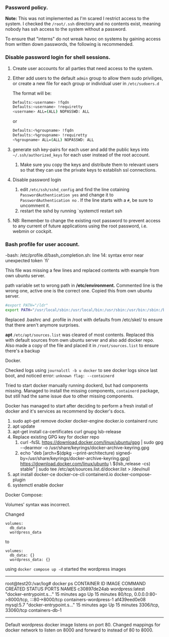 ### Password policy.

**Note:** This was not implemented as I'm scared I restrict access to the system. I checked the `/root/.ssh` directory and no contents exist, meaning nobody has ssh access to the system without a password. 

To ensure that "interns" do not wreak havoc on systems by gaining access from written down passwords, the following is recommended. 

### Disable password login for shell sessions.

1. Create user accounts for all parties that need access to the system.
2. Either add users to the default `admin` group to allow them sudo priviliges, or create a new file for each group or individual user in `/etc/sudoers.d`

	The format will be:
	
	```bash
	Defaults:<username> !fqdn
	Defaults:<username> !requiretty
	<username> ALL=(ALL) NOPASSWD: ALL
	```
	
	or 
	```bash
	Defaults:<%groupname> !fqdn
	Defaults:<%groupname> !requiretty
	<%groupname> ALL=(ALL) NOPASSWD: ALL
	```


3. generate ssh key-pairs for each user and add the public keys into `~/.ssh/authorized_keys` for each user instead of the root account.
	1. Make sure you copy the keys and distribute them to relevant users so that they can use the private keys to establish ssl connections. 
4. Disable password login
	1. edit `/etc/ssh/sshd_config` and find the line cotaining `PasswordAuthentication yes` and change it to `PasswordAuthentication no` . If the line starts with a `#`, be sure to uncomment it.
	2. restart the sshd by running `systemctl restart ssh
5. NB: Remember to change the existing root password to prevent access to any current of future applications using the root password, i.e. webmin or cockpit. 




### Bash profile for user account.

-bash: /etc/profile.d/bash_completion.sh: line 14: syntax error near unexpected token `fi'

This file was missing a few lines and replaced contents with example from own ubuntu server. 

path variable set to wrong path in **/etc/environment.** Commented line is the wrong one, active one is the correct one. Copied this from own ubuntu server.
 ```bash
#export PATH="/ldr"
export PATH="/usr/local/sbin:/usr/local/bin:/usr/sbin:/usr/bin:/sbin:/bin:/usr/games:/usr/local/games:/snap/bin"

```

Replaced .bashrc and .profile in /root with defaults from /etc/skel/ to ensure that there aren't anymore surprises.

**apt** 
`/etc/apt/sources.list` was cleared of most contents.  Replaced this with default sources from own ubuntu server and also add docker repo.  Also made a copy of the file and placed it in `/root/sources.list` to ensure there's a backup


Docker.

Checked logs using `journalctl -b u docker`  to see docker logs since last boot, and noticed error: `unknown flag: --containerd`

Tried to start docker manually running dockerd, but had components missing. Managed to install the missing components, `containerd`  package, but still had the same issue due to other missing components. 

Docker has managed to start after deciding to perform a fresh install of docker and it's services as recommend by docker's docs. 
1. sudo apt-get remove docker docker-engine docker.io containerd runc
2. apt update
3. apt-get install ca-certificates curl gnupg lsb-release
4. Replace existing GPG key for docker repo
	1. curl -fsSL https://download.docker.com/linux/ubuntu/gpg | sudo gpg --dearmor -o /usr/share/keyrings/docker-archive-keyring.gpg
	2. echo   "deb [arch=$(dpkg --print-architecture) signed-by=/usr/share/keyrings/docker-archive-keyring.gpg] https://download.docker.com/linux/ubuntu \ $(lsb_release -cs) stable" | sudo tee /etc/apt/sources.list.d/docker.list > /dev/null
5. apt install docker-ce docker-ce-cli containerd.io docker-compose-plugin
6. systemctl enable docker

Docker Compose:

Volumes' syntax was incorrect. 

Changed 
```docker
volumes:
  db_data
  wordpress_data
```

to 

```docker
volumes:
  db_data: {}
  wordpress_data: {}

```

using `docker compose up -d` started the wordpress images 
_________________________________________________________________________________________________________________________________________________________
root@test20:/var/log# docker ps
CONTAINER ID   IMAGE              COMMAND                  CREATED          STATUS          PORTS                                           NAMES
c30897de24ab   wordpress:latest   "docker-entrypoint.s…"   15 minutes ago   Up 15 minutes   80/tcp, 0.0.0.0:80->8000/tcp, :::80->8000/tcp   containers-wordpress-1
af439eed0e08   mysql:5.7          "docker-entrypoint.s…"   15 minutes ago   Up 15 minutes   3306/tcp, 33060/tcp                             containers-db-1
_________________________________________________________________________________________________________________________________________________________

Default wordpress docker image listens on port 80. Changed mappings for docker network to listen on 8000 and forward to instead of 80 to 8000.

